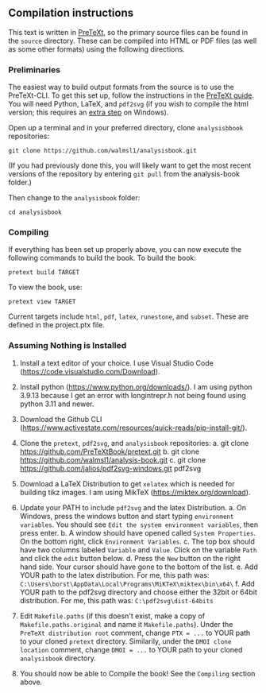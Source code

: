 ## Compilation instructions

This text is written in [PreTeXt](https://pretextbook.org), so the primary source files can be found in the `source` directory.  These can be compiled into HTML or PDF files (as well as some other formats) using the following directions.

### Preliminaries

The easiest way to build output formats from the source is to use the PreTeXt-CLI.  To get this set up, follow the instructions in the [PreTeXt guide](https://pretextbook.org/doc/guide/html/quickstart-getting-pretext.html).  You will need Python, LaTeX, and `pdf2svg` (if you wish to compile the html version; this requires an [extra step](https://pretextbook.org/doc/guide/html/section-installing-pdf2svg.html) on Windows).

Open up a terminal and in your preferred directory, clone `analysisbbook` repositories:

`git clone https://github.com/walmsl1/analysisbook.git`

(If you had previously done this, you will likely want to get the most recent versions of the repository by entering `git pull` from the analysis-book folder.)

Then change to the `analysisbook` folder:

`cd analysisbook`

### Compiling

If everything has been set up properly above, you can now execute the following commands to build the book.  To build the book:

`pretext build TARGET`

To view the book, use:

`pretext view TARGET`

Current targets include `html`, `pdf`, `latex`, `runestone`, and `subset`. These are defined in the project.ptx file.

### Assuming Nothing is Installed

1. Install a text editor of your choice. I use Visual Studio Code (https://code.visualstudio.com/Download).

2. Install python (https://www.python.org/downloads/). I am using python 3.9.13 because I get an error with longintrepr.h not being found using python 3.11 and newer.

3. Download the Github CLI (https://www.activestate.com/resources/quick-reads/pip-install-git/). 

4. Clone the `pretext`, `pdf2svg`, and `analysisbook` repositories:
    a. git clone https://github.com/PreTeXtBook/pretext.git
    b. git clone https://github.com/walmsl1/analysis-book.git
    c. git clone https://github.com/jalios/pdf2svg-windows.git pdf2svg

5. Download a LaTeX Distribution to get `xelatex` which is needed for building tikz images. I am using MikTeX (https://miktex.org/download).

5. Update your PATH to include `pdf2svg` and the latex Distribution. 
    a. On Windows, press the windows button and start typing `environment variables`. You should see `Edit the system environment variables`, then press enter.
    b. A window should have opened called `System Properties`. On the bottom right, click `Environment Variables`.
    c. The top box should have two columns labeled `Variable` and `Value`. Click on the variable `Path` and click the `edit` button below. 
    d. Press the `New` button on the right hand side. Your cursor should have gone to the bottom of the list. 
    e. Add YOUR path to the latex distribution. For me, this path was:
        `C:\Users\borst\AppData\Local\Programs\MiKTeX\miktex\bin\x64\`
    f. Add YOUR path to the pdf2svg directory and choose either the 32bit or 64bit distribution. For me, this path was:
        `C:\pdf2svg\dist-64bits`

6. Edit `Makefile.paths` (if this doesn't exist, make a copy of `Makefile.paths.original` and name it `Makefile.paths`). Under the `PreTeXt distribution root` comment, change `PTX = ...` to YOUR path to your cloned `pretext` directory. Similarily, under the `DMOI clone location` comment, change `DMOI = ...` to YOUR path to your cloned `analysisbook` directory. 

7. You should now be able to Compile the book! See the `Compiling` section above. 

